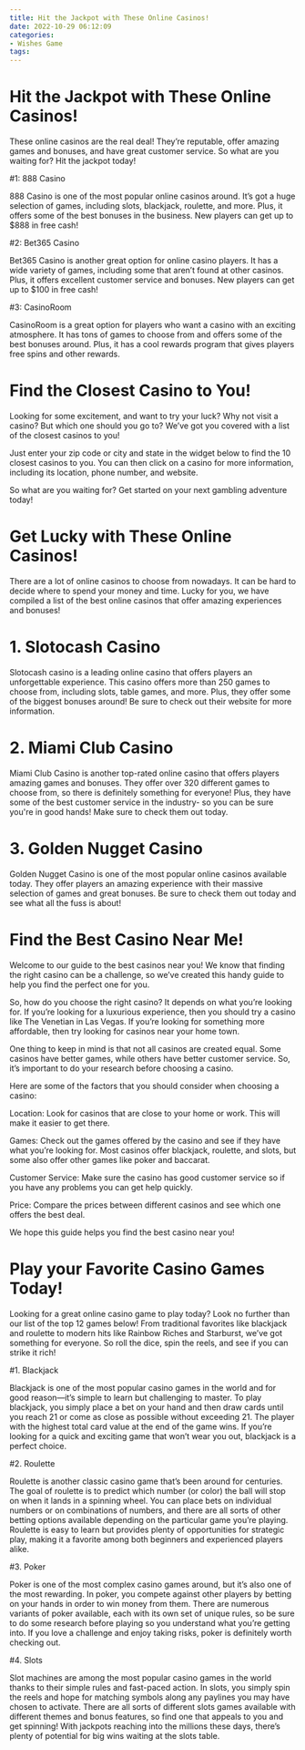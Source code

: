 ```yaml
---
title: Hit the Jackpot with These Online Casinos!
date: 2022-10-29 06:12:09
categories:
- Wishes Game
tags:
---
```



#  Hit the Jackpot with These Online Casinos!

These online casinos are the real deal! They’re reputable, offer amazing games and bonuses, and have great customer service. So what are you waiting for? Hit the jackpot today!

#1: 888 Casino

888 Casino is one of the most popular online casinos around. It’s got a huge selection of games, including slots, blackjack, roulette, and more. Plus, it offers some of the best bonuses in the business. New players can get up to $888 in free cash!

#2: Bet365 Casino

Bet365 Casino is another great option for online casino players. It has a wide variety of games, including some that aren’t found at other casinos. Plus, it offers excellent customer service and bonuses. New players can get up to $100 in free cash!

#3: CasinoRoom

CasinoRoom is a great option for players who want a casino with an exciting atmosphere. It has tons of games to choose from and offers some of the best bonuses around. Plus, it has a cool rewards program that gives players free spins and other rewards.

#  Find the Closest Casino to You!

Looking for some excitement, and want to try your luck? Why not visit a casino? But which one should you go to? We’ve got you covered with a list of the closest casinos to you!

Just enter your zip code or city and state in the widget below to find the 10 closest casinos to you. You can then click on a casino for more information, including its location, phone number, and website.

So what are you waiting for? Get started on your next gambling adventure today!

#  Get Lucky with These Online Casinos!

There are a lot of online casinos to choose from nowadays. It can be hard to decide where to spend your money and time. Lucky for you, we have compiled a list of the best online casinos that offer amazing experiences and bonuses!

# 1. Slotocash Casino

Slotocash casino is a leading online casino that offers players an unforgettable experience. This casino offers more than 250 games to choose from, including slots, table games, and more. Plus, they offer some of the biggest bonuses around! Be sure to check out their website for more information.

# 2. Miami Club Casino

Miami Club Casino is another top-rated online casino that offers players amazing games and bonuses. They offer over 320 different games to choose from, so there is definitely something for everyone! Plus, they have some of the best customer service in the industry- so you can be sure you're in good hands! Make sure to check them out today.

# 3. Golden Nugget Casino

Golden Nugget Casino is one of the most popular online casinos available today. They offer players an amazing experience with their massive selection of games and great bonuses. Be sure to check them out today and see what all the fuss is about!

#  Find the Best Casino Near Me!

Welcome to our guide to the best casinos near you! We know that finding the right casino can be a challenge, so we’ve created this handy guide to help you find the perfect one for you.

So, how do you choose the right casino? It depends on what you’re looking for. If you’re looking for a luxurious experience, then you should try a casino like The Venetian in Las Vegas. If you’re looking for something more affordable, then try looking for casinos near your home town.

One thing to keep in mind is that not all casinos are created equal. Some casinos have better games, while others have better customer service. So, it’s important to do your research before choosing a casino.

Here are some of the factors that you should consider when choosing a casino:

Location: Look for casinos that are close to your home or work. This will make it easier to get there.

Games: Check out the games offered by the casino and see if they have what you’re looking for. Most casinos offer blackjack, roulette, and slots, but some also offer other games like poker and baccarat.

Customer Service: Make sure the casino has good customer service so if you have any problems you can get help quickly.

Price: Compare the prices between different casinos and see which one offers the best deal.

We hope this guide helps you find the best casino near you!

#  Play your Favorite Casino Games Today!

Looking for a great online casino game to play today? Look no further than our list of the top 12 games below! From traditional favorites like blackjack and roulette to modern hits like Rainbow Riches and Starburst, we’ve got something for everyone. So roll the dice, spin the reels, and see if you can strike it rich!

#1. Blackjack

Blackjack is one of the most popular casino games in the world and for good reason—it’s simple to learn but challenging to master. To play blackjack, you simply place a bet on your hand and then draw cards until you reach 21 or come as close as possible without exceeding 21. The player with the highest total card value at the end of the game wins. If you’re looking for a quick and exciting game that won’t wear you out, blackjack is a perfect choice.

#2. Roulette

Roulette is another classic casino game that’s been around for centuries. The goal of roulette is to predict which number (or color) the ball will stop on when it lands in a spinning wheel. You can place bets on individual numbers or on combinations of numbers, and there are all sorts of other betting options available depending on the particular game you’re playing. Roulette is easy to learn but provides plenty of opportunities for strategic play, making it a favorite among both beginners and experienced players alike.

#3. Poker

Poker is one of the most complex casino games around, but it’s also one of the most rewarding. In poker, you compete against other players by betting on your hands in order to win money from them. There are numerous variants of poker available, each with its own set of unique rules, so be sure to do some research before playing so you understand what you’re getting into. If you love a challenge and enjoy taking risks, poker is definitely worth checking out.

#4. Slots

Slot machines are among the most popular casino games in the world thanks to their simple rules and fast-paced action. In slots, you simply spin the reels and hope for matching symbols along any paylines you may have chosen to activate. There are all sorts of different slots games available with different themes and bonus features, so find one that appeals to you and get spinning! With jackpots reaching into the millions these days, there’s plenty of potential for big wins waiting at the slots table.
